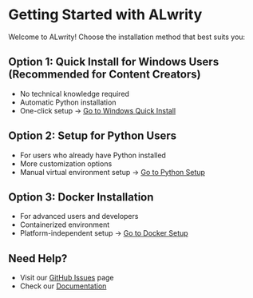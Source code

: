 # Getting Started with ALwrity

Welcome to ALwrity! Choose the installation method that best suits you:

## Option 1: Quick Install for Windows Users (Recommended for Content Creators)
- No technical knowledge required
- Automatic Python installation
- One-click setup
→ [Go to Windows Quick Install](./Option_1_Windows_Quick_Install)

## Option 2: Setup for Python Users
- For users who already have Python installed
- More customization options
- Manual virtual environment setup
→ [Go to Python Setup](./Option_2_Python_Users)

## Option 3: Docker Installation
- For advanced users and developers
- Containerized environment
- Platform-independent setup
→ [Go to Docker Setup](./Option_3_Docker_Install)

## Need Help?
- Visit our [GitHub Issues](https://github.com/AJaySi/AI-Writer/issues) page
- Check our [Documentation](../docs)
